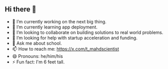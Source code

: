## Hi there 👋

- 🔭 I’m currently working on the next big thing.
- 🌱 I’m currently learning app deployment.
- 👯 I’m looking to collaborate on building solutions to real world problems.
- 🤔 I’m looking for help with startup acceleration and funding.
- 💬 Ask me about school.
- 📫 How to reach me: https://x.com/t_mahdscientist
- 😄 Pronouns: he/him/his
- ⚡ Fun fact: I'm 6 feet tall.

